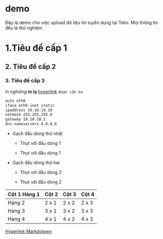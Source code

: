 # demo
Đây là demo cho việc upload dữ liệu tin tuyển dụng tại Teko. Mọi thông tin đều là thử nghiệm

# 1.Tiêu đề cấp 1
## 2. Tiêu đề cấp 2
### 3. Tiêu đề cấp 3
*in nghiêng*
**in lạ**
[hyperlink](https://github.com)
`đoạn cần bo`

```sh
auto eth0
iface eth0 inet static
ipaddress 10.10.10.10
netmask 255.255.255.0
gateway 10.10.10.1
dns-nameservers 8.8.8.8
```

- Gạch đầu dòng thứ nhất
  
  - Thụt với đầu dòng 1
  
  - Thụt với đầu dòng 1
 
- Gạch đầu dòng thứ hai
  
  - Thụt với đầu dòng 2
  
  - Thụt với đầu dòng 2
  
| Cột 1 Hàng 1 | Cột 2 | Cột 3| Cột 4 |
|--------------|-------|------|-------|
| Hàng 2 | 2 x 1 | 2 x 2 | 2 x 3 | 2 x 4 |
| Hàng 3 | 3 x 1 | 3 x 2 | 3 x 3 | 3 x 4 |
| Hàng 4 | 4 x 1 | 4 x 2 | 4 x 3 | 4 x 4 |

 [Hyperlink Markdowwn](http://markdownlivepreview.com/)
